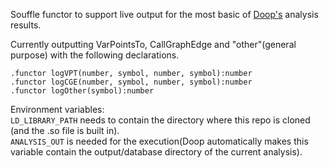Souffle functor to support live output for the most basic of [Doop's](https://bitbucket.org/yanniss/doop/src/master/) analysis results.  

Currently outputting VarPointsTo, CallGraphEdge and "other"(general purpose) with the following declarations.

```
.functor logVPT(number, symbol, number, symbol):number
.functor logCGE(number, symbol, number, symbol):number
.functor logOther(symbol):number
```

Environment variables:  
    `LD_LIBRARY_PATH` needs to contain the directory where this repo is cloned (and the .so file is built in).  
    `ANALYSIS_OUT` is needed for the execution(Doop automatically makes this variable contain the output/database directory of the current analysis). 
